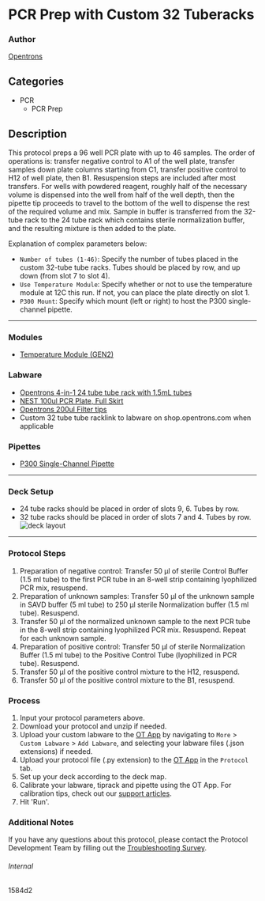 # PCR Prep with Custom 32 Tuberacks

### Author
[Opentrons](https://opentrons.com/)

## Categories
* PCR
	* PCR Prep

## Description

This protocol preps a 96 well PCR plate with up to 46 samples. The order of operations is: transfer negative control to A1 of the well plate, transfer samples down plate columns starting from C1, transfer positive control to H12 of well plate, then B1. Resuspension steps are included after most transfers. For wells with powdered reagent, roughly half of the necessary volume is dispensed into the well from half of the well depth, then the pipette tip proceeds to travel to the bottom of the well to dispense the rest of the required volume and mix. Sample in buffer is transferred from the 32-tube rack to the 24 tube rack which contains sterile normalization buffer, and the resulting mixture is then added to the plate.

Explanation of complex parameters below:
* `Number of tubes (1-46)`: Specify the number of tubes placed in the custom 32-tube tube racks. Tubes should be placed by row, and up down (from slot 7 to slot 4).
* `Use Temperature Module`: Specify whether or not to use the temperature module at 12C this run. If not, you can place the plate directly on slot 1.
* `P300 Mount`: Specify which mount (left or right) to host the P300 single-channel pipette.

---

### Modules
* [Temperature Module (GEN2)](https://shop.opentrons.com/collections/hardware-modules/products/tempdeck)

### Labware
* [Opentrons 4-in-1 24 tube tube rack with 1.5mL tubes](https://shop.opentrons.com/4-in-1-tube-rack-set/)
* [NEST 100ul PCR Plate, Full Skirt](https://shop.opentrons.com/nest-0-1-ml-96-well-pcr-plate-full-skirt/)
* [Opentrons 200ul Filter tips](https://shop.opentrons.com/opentrons-200ul-filter-tips/)
* Custom 32 tube tube racklink to labware on shop.opentrons.com when applicable


### Pipettes
* [P300 Single-Channel Pipette](https://shop.opentrons.com/pipettes/)

---

### Deck Setup
* 24 tube racks should be placed in order of slots 9, 6. Tubes by row.
* 32 tube racks should be placed in order of slots 7 and 4. Tubes by row.
![deck layout](https://opentrons-protocol-library-website.s3.amazonaws.com/custom-README-images/581011/Screen+Shot+2022-03-23+at+7.52.34+AM.png)

---

### Protocol Steps
1. Preparation of negative control: Transfer 50 μl of sterile Control Buffer (1.5 ml tube) to the first PCR tube in an 8-well strip containing lyophilized PCR mix, resuspend.
2. Preparation of unknown samples: Transfer 50 μl of the unknown sample in SAVD buffer (5 ml tube) to 250 μl sterile Normalization buffer (1.5 ml tube). Resuspend.
3. Transfer 50 μl of the normalized unknown sample to the next PCR tube in the 8-well strip containing lyophilized PCR mix. Resuspend. Repeat for each unknown sample.
4. Preparation of positive control: Transfer 50 μl of sterile Normalization Buffer (1.5 ml tube) to the Positive Control Tube (lyophilized in PCR tube). Resuspend.
5. Transfer 50 μl of the positive control mixture to the H12, resuspend.
6. Transfer 50 μl of the positive control mixture to the B1, resuspend.

### Process
1. Input your protocol parameters above.
2. Download your protocol and unzip if needed.
3. Upload your custom labware to the [OT App](https://opentrons.com/ot-app) by navigating to `More` > `Custom Labware` > `Add Labware`, and selecting your labware files (.json extensions) if needed.
4. Upload your protocol file (.py extension) to the [OT App](https://opentrons.com/ot-app) in the `Protocol` tab.
5. Set up your deck according to the deck map.
6. Calibrate your labware, tiprack and pipette using the OT App. For calibration tips, check out our [support articles](https://support.opentrons.com/en/collections/1559720-guide-for-getting-started-with-the-ot-2).
7. Hit 'Run'.

### Additional Notes
If you have any questions about this protocol, please contact the Protocol Development Team by filling out the [Troubleshooting Survey](https://protocol-troubleshooting.paperform.co/).

###### Internal
1584d2
